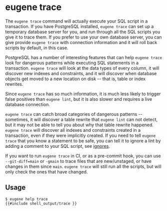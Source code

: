 # eugene trace

The `eugene trace` command will actually execute your SQL script in a transaction. If you have
PostgreSQL installed, `eugene trace` can set up a temporary database server for you, and run
through all the SQL scripts you give it to trace them. If you prefer to use your own database
server, you can give provide `eugene trace` with connection information and it will roll back
scripts by default, in this case.

PostgreSQL has a number of interesting features that can help `eugene trace` look for dangerous
patterns while executing SQL statements in a transaction. `eugene trace` will look at the data
types of every column, it will discover new indexes and constraints, and it will discover when
database objects get moved to a new location on disk -- that is, table or index rewrites.

Since `eugene trace` has so much information, it is much less likely to trigger false positives
than `eugene lint`, but it is also slower and requires a live database connection.

`eugene trace` can catch broad categories of dangerous patterns -- sometimes, it will discover
a table rewrite that `eugene lint` can not detect, but it may not be able to tell you about
why that table rewrite happened. `eugene trace` will discover all indexes and constraints
created in a transaction, even if they were implicitly created. If you need to tell 
`eugene trace` that you know a statement to be safe, you can tell it to ignore a lint by
adding a comment to your SQL script, see [ignores](/eugene/docs/ignores).

If you want to run `eugene trace` in CI, or as a pre-commit hook, you can use `--git-diff=main`
or `-gmain` to trace files that are new/unstaged, or have changes in them since `main`. 
`eugene trace` will still run all the scripts, but will only check the ones that have changed.

## Usage

```shell
$ eugene help trace
{{#include shell_output/trace }}
```
